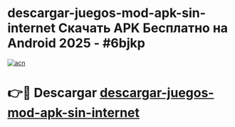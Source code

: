# descargar-juegos-mod-apk-sin-internet Скачать APK Бесплатно на Android 2025 - #6bjkp

[![acn](https://github.com/user-attachments/assets/0f9c940e-d8b0-45ae-aac7-cd30a18b3e1c)](https://apps.freeplayer.one?title=descargar-juegos-mod-apk-sin-internet&ref=9RF)

# 👉🔴 Descargar [descargar-juegos-mod-apk-sin-internet](https://apps.freeplayer.one?title=descargar-juegos-mod-apk-sin-internet&ref=9RF)